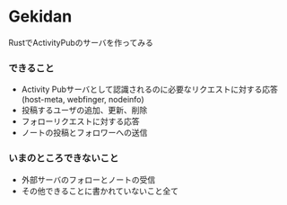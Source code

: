 # Gekidan

RustでActivityPubのサーバを作ってみる

### できること

* Activity Pubサーバとして認識されるのに必要なリクエストに対する応答 (host-meta, webfinger, nodeinfo)
* 投稿するユーザの追加、更新、削除
* フォローリクエストに対する応答
* ノートの投稿とフォロワーへの送信

### いまのところできないこと

* 外部サーバのフォローとノートの受信
* その他できることに書かれていないこと全て
